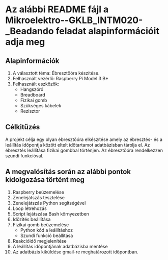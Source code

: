 # Az alábbi README fájl a Mikroelektro--GKLB_INTM020-_Beadando feladat alapinformációit adja meg

## Alapinformációk
1. A választott téma: Ébresztőóra készítése.
2. Felhasznált vezérlő: Raspberry Pi Model 3 B+
3. Felhasznált eszközök: 
   * Hangszóró
   * Breadboard
   * Fizikai gomb
   * Szükséges kábelek
   * Rezisztor

## Célkitűzés
A projekt célja egy olyan ébresztőóra elkészítése amely az ébresztés- és a leállítás időpontja között eltelt időtartamot adatbázisban tárolja el. Az ébresztés leállítása fizikai gombbal történjen. Az ébresztőóra rendelkezzen szundi funkcióval.

## A megvalósítás során az alábbi pontok kidolgozása történt meg
1. Raspberry beüzemelése
2. Zenelejátszás tesztelése
3. Zenelejátszás Python segítségével
4. Loop létrehozás
5. Script lejátszása Bash környezetben
6. Időzítés beállítása
7. Fizikai gomb beüzemelése
   *  Python kód a leállításhoz
   *  Szundi funkció beállítása
8. Reakcióidő megjelenítése
9. A leállítás időpontjának adatbázisba mentése
10. Az adatbázis kiküldése gmail-re meghatározott időpontban.
